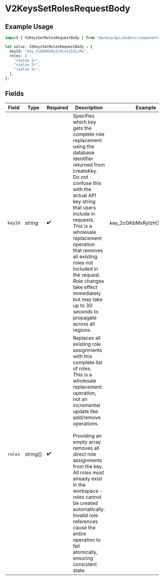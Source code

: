 # V2KeysSetRolesRequestBody

## Example Usage

```typescript
import { V2KeysSetRolesRequestBody } from "@unkey/api/models/components";

let value: V2KeysSetRolesRequestBody = {
  keyId: "key_2cGKbMxRyIzhCxo1Idjz8q",
  roles: [
    "<value 1>",
    "<value 2>",
    "<value 3>",
  ],
};
```

## Fields

| Field                                                                                                                                                                                                                                                                                                                                                                                                                                           | Type                                                                                                                                                                                                                                                                                                                                                                                                                                            | Required                                                                                                                                                                                                                                                                                                                                                                                                                                        | Description                                                                                                                                                                                                                                                                                                                                                                                                                                     | Example                                                                                                                                                                                                                                                                                                                                                                                                                                         |
| ----------------------------------------------------------------------------------------------------------------------------------------------------------------------------------------------------------------------------------------------------------------------------------------------------------------------------------------------------------------------------------------------------------------------------------------------- | ----------------------------------------------------------------------------------------------------------------------------------------------------------------------------------------------------------------------------------------------------------------------------------------------------------------------------------------------------------------------------------------------------------------------------------------------- | ----------------------------------------------------------------------------------------------------------------------------------------------------------------------------------------------------------------------------------------------------------------------------------------------------------------------------------------------------------------------------------------------------------------------------------------------- | ----------------------------------------------------------------------------------------------------------------------------------------------------------------------------------------------------------------------------------------------------------------------------------------------------------------------------------------------------------------------------------------------------------------------------------------------- | ----------------------------------------------------------------------------------------------------------------------------------------------------------------------------------------------------------------------------------------------------------------------------------------------------------------------------------------------------------------------------------------------------------------------------------------------- |
| `keyId`                                                                                                                                                                                                                                                                                                                                                                                                                                         | *string*                                                                                                                                                                                                                                                                                                                                                                                                                                        | :heavy_check_mark:                                                                                                                                                                                                                                                                                                                                                                                                                              | Specifies which key gets the complete role replacement using the database identifier returned from createKey.<br/>Do not confuse this with the actual API key string that users include in requests.<br/>This is a wholesale replacement operation that removes all existing roles not included in the request.<br/>Role changes take effect immediately but may take up to 30 seconds to propagate across all regions.<br/>                    | key_2cGKbMxRyIzhCxo1Idjz8q                                                                                                                                                                                                                                                                                                                                                                                                                      |
| `roles`                                                                                                                                                                                                                                                                                                                                                                                                                                         | *string*[]                                                                                                                                                                                                                                                                                                                                                                                                                                      | :heavy_check_mark:                                                                                                                                                                                                                                                                                                                                                                                                                              | Replaces all existing role assignments with this complete list of roles.<br/>This is a wholesale replacement operation, not an incremental update like add/remove operations.<br/><br/>Providing an empty array removes all direct role assignments from the key.<br/>All roles must already exist in the workspace - roles cannot be created automatically.<br/>Invalid role references cause the entire operation to fail atomically, ensuring consistent state.<br/> |                                                                                                                                                                                                                                                                                                                                                                                                                                                 |